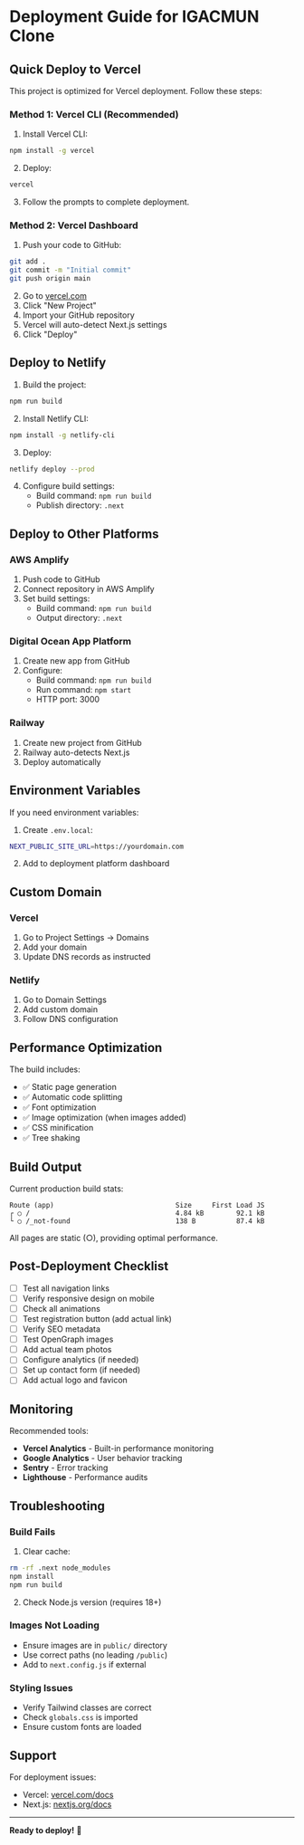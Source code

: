 # Deployment Guide for IGACMUN Clone

## Quick Deploy to Vercel

This project is optimized for Vercel deployment. Follow these steps:

### Method 1: Vercel CLI (Recommended)

1. Install Vercel CLI:
```bash
npm install -g vercel
```

2. Deploy:
```bash
vercel
```

3. Follow the prompts to complete deployment.

### Method 2: Vercel Dashboard

1. Push your code to GitHub:
```bash
git add .
git commit -m "Initial commit"
git push origin main
```

2. Go to [vercel.com](https://vercel.com)
3. Click "New Project"
4. Import your GitHub repository
5. Vercel will auto-detect Next.js settings
6. Click "Deploy"

## Deploy to Netlify

1. Build the project:
```bash
npm run build
```

2. Install Netlify CLI:
```bash
npm install -g netlify-cli
```

3. Deploy:
```bash
netlify deploy --prod
```

4. Configure build settings:
   - Build command: `npm run build`
   - Publish directory: `.next`

## Deploy to Other Platforms

### AWS Amplify

1. Push code to GitHub
2. Connect repository in AWS Amplify
3. Set build settings:
   - Build command: `npm run build`
   - Output directory: `.next`

### Digital Ocean App Platform

1. Create new app from GitHub
2. Configure:
   - Build command: `npm run build`
   - Run command: `npm start`
   - HTTP port: 3000

### Railway

1. Create new project from GitHub
2. Railway auto-detects Next.js
3. Deploy automatically

## Environment Variables

If you need environment variables:

1. Create `.env.local`:
```bash
NEXT_PUBLIC_SITE_URL=https://yourdomain.com
```

2. Add to deployment platform dashboard

## Custom Domain

### Vercel
1. Go to Project Settings → Domains
2. Add your domain
3. Update DNS records as instructed

### Netlify
1. Go to Domain Settings
2. Add custom domain
3. Follow DNS configuration

## Performance Optimization

The build includes:
- ✅ Static page generation
- ✅ Automatic code splitting
- ✅ Font optimization
- ✅ Image optimization (when images added)
- ✅ CSS minification
- ✅ Tree shaking

## Build Output

Current production build stats:
```
Route (app)                              Size     First Load JS
┌ ○ /                                    4.84 kB        92.1 kB
└ ○ /_not-found                          138 B          87.4 kB
```

All pages are static (○), providing optimal performance.

## Post-Deployment Checklist

- [ ] Test all navigation links
- [ ] Verify responsive design on mobile
- [ ] Check all animations
- [ ] Test registration button (add actual link)
- [ ] Verify SEO metadata
- [ ] Test OpenGraph images
- [ ] Add actual team photos
- [ ] Configure analytics (if needed)
- [ ] Set up contact form (if needed)
- [ ] Add actual logo and favicon

## Monitoring

Recommended tools:
- **Vercel Analytics** - Built-in performance monitoring
- **Google Analytics** - User behavior tracking
- **Sentry** - Error tracking
- **Lighthouse** - Performance audits

## Troubleshooting

### Build Fails

1. Clear cache:
```bash
rm -rf .next node_modules
npm install
npm run build
```

2. Check Node.js version (requires 18+)

### Images Not Loading

- Ensure images are in `public/` directory
- Use correct paths (no leading `/public`)
- Add to `next.config.js` if external

### Styling Issues

- Verify Tailwind classes are correct
- Check `globals.css` is imported
- Ensure custom fonts are loaded

## Support

For deployment issues:
- Vercel: [vercel.com/docs](https://vercel.com/docs)
- Next.js: [nextjs.org/docs](https://nextjs.org/docs)

---

**Ready to deploy!** 🚀
